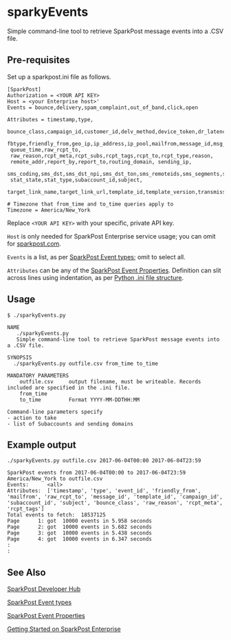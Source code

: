 # sparkyEvents
Simple command-line tool to retrieve SparkPost message events into a .CSV file.

## Pre-requisites
Set up a sparkpost.ini file as follows.
  
```
[SparkPost]
Authorization = <YOUR API KEY>
Host = <your Enterprise host>'
Events = bounce,delivery,spam_complaint,out_of_band,click,open

Attributes = timestamp,type,
 bounce_class,campaign_id,customer_id,delv_method,device_token,dr_latency,error_code,event_id,
 fbtype,friendly_from,geo_ip,ip_address,ip_pool,mailfrom,message_id,msg_from,msg_size,num_retries,
 queue_time,raw_rcpt_to,
 raw_reason,rcpt_meta,rcpt_subs,rcpt_tags,rcpt_to,rcpt_type,reason,
 remote_addr,report_by,report_to,routing_domain, sending_ip,
 sms_coding,sms_dst,sms_dst_npi,sms_dst_ton,sms_remoteids,sms_segments,sms_src,sms_src_npi,sms_src_ton,sms_text,
 stat_state,stat_type,subaccount_id,subject,
 target_link_name,target_link_url,template_id,template_version,transmission_id,user_agent,user_str
 
# Timezone that from_time and to_time queries apply to
Timezone = America/New_York
```
Replace `<YOUR API KEY>` with your specific, private API key. 

`Host` is only needed for SparkPost Enterprise service usage; you can omit for [sparkpost.com](https://www.sparkpost.com/).

`Events` is a list, as per [SparkPost Event types](https://developers.sparkpost.com/api/message-events.html#message-events-message-events-get); omit to select all.

`Attributes` can be any of the [SparkPost Event Properties](https://www.sparkpost.com/docs/tech-resources/webhook-event-reference/). Definition can slit across lines 
using indentation, as per [Python .ini file structure](https://docs.python.org/3/library/configparser.html#supported-ini-file-structure).

## Usage
```
$ ./sparkyEvents.py 

NAME
   ./sparkyEvents.py
   Simple command-line tool to retrieve SparkPost message events into a .CSV file.

SYNOPSIS
  ./sparkyEvents.py outfile.csv from_time to_time

MANDATORY PARAMETERS
    outfile.csv     output filename, must be writeable. Records included are specified in the .ini file.
    from_time
    to_time         Format YYYY-MM-DDTHH:MM

Command-line parameters specify
- action to take
- list of Subaccounts and sending domains
```

## Example output
```
./sparkyEvents.py outfile.csv 2017-06-04T00:00 2017-06-04T23:59

SparkPost events from 2017-06-04T00:00 to 2017-06-04T23:59 America/New_York to outfile.csv
Events:      <all>
Attributes:  ['timestamp', 'type', 'event_id', 'friendly_from', 'mailfrom', 'raw_rcpt_to', 'message_id', 'template_id', 'campaign_id', 'subaccount_id', 'subject', 'bounce_class', 'raw_reason', 'rcpt_meta', 'rcpt_tags']
Total events to fetch:  18537125
Page      1: got  10000 events in 5.958 seconds
Page      2: got  10000 events in 5.682 seconds
Page      3: got  10000 events in 5.438 seconds
Page      4: got  10000 events in 6.347 seconds
:
:
```

## See Also
[SparkPost Developer Hub](https://developers.sparkpost.com/)

[SparkPost Event types](https://developers.sparkpost.com/api/message-events.html#message-events-message-events-get)

[SparkPost Event Properties](https://www.sparkpost.com/docs/tech-resources/webhook-event-reference/)

[Getting Started on SparkPost Enterprise](https://support.sparkpost.com/customer/portal/articles/2162798-getting-started-on-sparkpost-enterprise)

